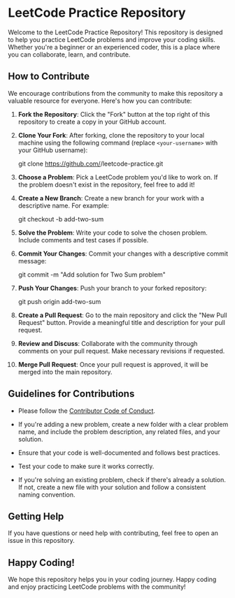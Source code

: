 
# LeetCode Practice Repository

Welcome to the LeetCode Practice Repository! This repository is designed to help you practice LeetCode problems and improve your coding skills. Whether you're a beginner or an experienced coder, this is a place where you can collaborate, learn, and contribute.

## How to Contribute

We encourage contributions from the community to make this repository a valuable resource for everyone. Here's how you can contribute:

1. **Fork the Repository**: Click the "Fork" button at the top right of this repository to create a copy in your GitHub account.

2. **Clone Your Fork**: After forking, clone the repository to your local machine using the following command (replace `<your-username>` with your GitHub username):


   git clone https://github.com/<your-username>/leetcode-practice.git
  

3. **Choose a Problem**: Pick a LeetCode problem you'd like to work on. If the problem doesn't exist in the repository, feel free to add it!

4. **Create a New Branch**: Create a new branch for your work with a descriptive name. For example:


   git checkout -b add-two-sum
  

5. **Solve the Problem**: Write your code to solve the chosen problem. Include comments and test cases if possible.

6. **Commit Your Changes**: Commit your changes with a descriptive commit message:


   git commit -m "Add solution for Two Sum problem"


7. **Push Your Changes**: Push your branch to your forked repository:


   git push origin add-two-sum


8. **Create a Pull Request**: Go to the main repository and click the "New Pull Request" button. Provide a meaningful title and description for your pull request.

9. **Review and Discuss**: Collaborate with the community through comments on your pull request. Make necessary revisions if requested.

10. **Merge Pull Request**: Once your pull request is approved, it will be merged into the main repository.

## Guidelines for Contributions

- Please follow the [Contributor Code of Conduct](CODE_OF_CONDUCT.md).

- If you're adding a new problem, create a new folder with a clear problem name, and include the problem description, any related files, and your solution.

- Ensure that your code is well-documented and follows best practices.

- Test your code to make sure it works correctly.

- If you're solving an existing problem, check if there's already a solution. If not, create a new file with your solution and follow a consistent naming convention.

## Getting Help

If you have questions or need help with contributing, feel free to open an issue in this repository.

## Happy Coding!

We hope this repository helps you in your coding journey. Happy coding and enjoy practicing LeetCode problems with the community!
